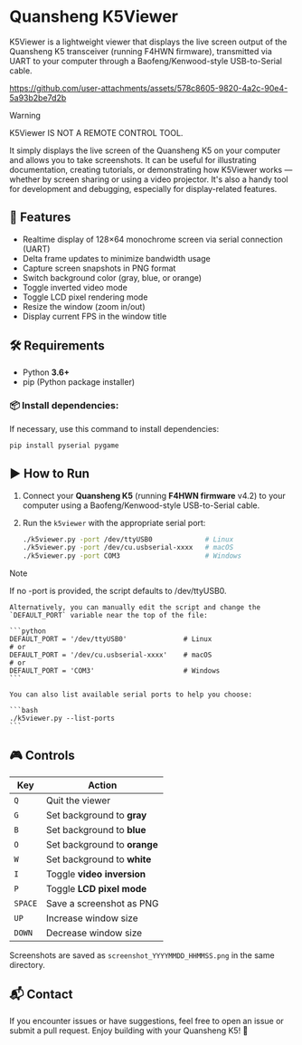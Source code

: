 # Quansheng K5Viewer

K5Viewer is a lightweight viewer that displays the live screen output of the Quansheng K5 transceiver (running F4HWN firmware), transmitted via UART to your computer through a Baofeng/Kenwood-style USB-to-Serial cable.

https://github.com/user-attachments/assets/578c8605-9820-4a2c-90e4-5a93b2be7d2b

> [!WARNING]
> K5Viewer IS NOT A REMOTE CONTROL TOOL.

It simply displays the live screen of the Quansheng K5 on your computer and allows you to take screenshots.
It can be useful for illustrating documentation, creating tutorials, or demonstrating how K5Viewer works — whether by screen sharing or using a video projector.
It's also a handy tool for development and debugging, especially for display-related features.

## 🚀 Features

- Realtime display of 128×64 monochrome screen via serial connection (UART)
- Delta frame updates to minimize bandwidth usage
- Capture screen snapshots in PNG format
- Switch background color (gray, blue, or orange)
- Toggle inverted video mode
- Toggle LCD pixel rendering mode
- Resize the window (zoom in/out)
- Display current FPS in the window title

## 🛠️ Requirements

- Python **3.6+**
- pip (Python package installer)

### 📦 Install dependencies:

If necessary, use this command to install dependencies: 

```bash
pip install pyserial pygame
```

## ▶️ How to Run

1. Connect your **Quansheng K5** (running **F4HWN firmware** v4.2) to your computer using a Baofeng/Kenwood-style USB-to-Serial cable.

2. Run the `k5viewer` with the appropriate serial port:

   ```bash
   ./k5viewer.py -port /dev/ttyUSB0             # Linux
   ./k5viewer.py -port /dev/cu.usbserial-xxxx   # macOS
   ./k5viewer.py -port COM3                     # Windows
   ```
 > [!NOTE]   
 > If no -port is provided, the script defaults to /dev/ttyUSB0.

	Alternatively, you can manually edit the script and change the `DEFAULT_PORT` variable near the top of the file:

	```python
	DEFAULT_PORT = '/dev/ttyUSB0'              # Linux
	# or
	DEFAULT_PORT = '/dev/cu.usbserial-xxxx'    # macOS
	# or
	DEFAULT_PORT = 'COM3'                      # Windows
	```

	You can also list available serial ports to help you choose:

	```bash
	./k5viewer.py --list-ports
	```

## 🎮 Controls

| Key       | Action                          |
|-----------|---------------------------------|
| `Q`       | Quit the viewer                 |
| `G`       | Set background to **gray**      |
| `B`       | Set background to **blue**      |
| `O`       | Set background to **orange**    |
| `W`       | Set background to **white**     |
| `I`       | Toggle **video inversion**      |
| `P`       | Toggle **LCD pixel mode**       |
| `SPACE`   | Save a screenshot as PNG        |
| `UP`      | Increase window size            |
| `DOWN`    | Decrease window size            |


Screenshots are saved as `screenshot_YYYYMMDD_HHMMSS.png` in the same directory.

## 📬 Contact

If you encounter issues or have suggestions, feel free to open an issue or submit a pull request. Enjoy building with your Quansheng K5! 📡
